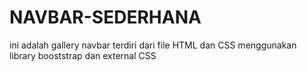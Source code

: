 # NAVBAR-SEDERHANA

ini adalah gallery navbar
terdiri dari file HTML dan CSS 
menggunakan library booststrap dan external CSS

